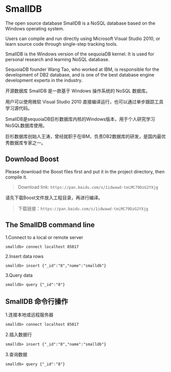 # SmallDB
The open source database SmallDB is a NoSQL database based on the Windows operating system. 

Users can compile and run directly using Microsoft Visual Studio 2010, or learn source code through single-step tracking tools.

SmallDB is the Windows version of the sequoiaDB kernel. It is used for personal research and learning NoSQL database. 

SequoiaDB founder Wang Tao, who worked at IBM, is responsible for the development of DB2 database, and is one of the best database engine development experts in the industry.

开源数据库 SmallDB 是一款基于 Windows 操作系统的 NoSQL 数据库。

用户可以使用微软 Visual Studio 2010 直接编译运行，也可以通过单步跟踪工具学习源代码。

SmallDB是sequoiaDB巨杉数据库内核的Windows版本，用于个人研究学习NoSQL数据库使用。

巨杉数据库创始人王涛，曾经就职于在IBM，负责DB2数据库的研发，是国内最优秀数据库专家之一。

## Download Boost

Please download the Boost files first and put it in the project directory, then compile it.

> Download link: `https://pan.baidu.com/s/1idwawd-teLMC79DzG2YXjg`

请先下载Boost文件放入工程目录，再进行编译。

> 下载链接：`https://pan.baidu.com/s/1idwawd-teLMC79DzG2YXjg`

## The SmallDB command line
1.Connect to a local or remote server

```
smalldb> connect localhost 85817
```

2.Insert data rows

```
smalldb> insert {"_id":"8","name":"smalldb"}
```

3.Query data

```
smalldb> query {"_id":"8"}
```

## SmallDB 命令行操作
1.连接本地或远程服务器

```
smalldb> connect localhost 85817
```

2.插入数据行

```
smalldb> insert {"_id":"8","name":"smalldb"}
```


3.查询数据

```
smalldb> query {"_id":"8"}
```




